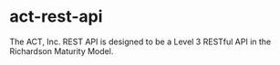 act-rest-api
============

The ACT, Inc. REST API is designed to be a Level 3 RESTful API in the Richardson Maturity Model.
